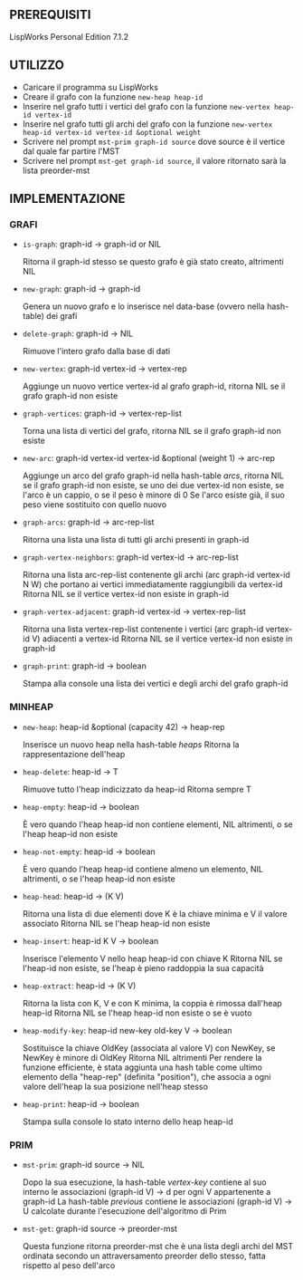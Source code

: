 ## PREREQUISITI
LispWorks Personal Edition 7.1.2


## UTILIZZO 
- Caricare il programma su LispWorks
- Creare il grafo con la funzione `new-heap heap-id`
- Inserire nel grafo tutti i vertici del grafo con la funzione
  `new-vertex heap-id vertex-id`
- Inserire nel grafo tutti gli archi del grafo con la funzione
  `new-vertex heap-id vertex-id vertex-id &optional weight`
- Scrivere nel prompt `mst-prim graph-id source` dove source è il
  vertice dal quale far partire l'MST
- Scrivere nel prompt `mst-get graph-id source`, il valore ritornato sarà
  la lista preorder-mst


## IMPLEMENTAZIONE

### GRAFI

- `is-graph`: graph-id -> graph-id or NIL

  Ritorna il graph-id stesso se questo grafo è già stato creato,
  altrimenti NIL

- `new-graph`: graph-id -> graph-id

  Genera un nuovo grafo e lo inserisce nel data-base (ovvero nella
  hash-table) dei grafi

- `delete-graph`: graph-id -> NIL

  Rimuove l'intero grafo dalla base di dati

- `new-vertex`: graph-id vertex-id -> vertex-rep

  Aggiunge un nuovo vertice vertex-id al grafo graph-id,
  ritorna NIL se il grafo graph-id non esiste

- `graph-vertices`: graph-id -> vertex-rep-list

  Torna una lista di vertici del grafo,
  ritorna NIL se il grafo graph-id non esiste

- `new-arc`: graph-id vertex-id vertex-id &optional (weight 1) -> arc-rep

  Aggiunge un arco del grafo graph-id nella hash-table *arcs*,
  ritorna NIL se il grafo graph-id non esiste, se uno dei due
  vertex-id non esiste, se l'arco è un cappio, o se il peso è minore
  di 0 Se l'arco esiste già, il suo peso viene sostituito con
  quello nuovo

- `graph-arcs`: graph-id -> arc-rep-list

  Ritorna una lista una lista di tutti gli archi presenti in graph-id

- `graph-vertex-neighbors`: graph-id vertex-id -> arc-rep-list

  Ritorna una lista arc-rep-list contenente gli archi (arc graph-id
  vertex-id N W) che portano ai vertici immediatamente raggiungibili
  da vertex-id
  Ritorna NIL se il vertice vertex-id non esiste in graph-id

- `graph-vertex-adjacent`: graph-id vertex-id -> vertex-rep-list

  Ritorna una lista vertex-rep-list contenente
  i vertici (arc graph-id vertex-id V) adiacenti a vertex-id
  Ritorna NIL se il vertice vertex-id non esiste in graph-id

- `graph-print`: graph-id -> boolean

  Stampa alla console una lista dei vertici e degli archi del grafo
  graph-id


### MINHEAP

- `new-heap`: heap-id &optional (capacity 42) -> heap-rep

  Inserisce un nuovo heap nella hash-table *heaps*
  Ritorna la rappresentazione dell'heap

- `heap-delete`: heap-id -> T

  Rimuove tutto l'heap indicizzato da heap-id
  Ritorna sempre T

- `heap-empty`: heap-id -> boolean

  È vero quando l'heap heap-id non contiene elementi,
  NIL altrimenti, o se l'heap heap-id non esiste

- `heap-not-empty`: heap-id -> boolean

  È vero quando l'heap heap-id contiene almeno un elemento,
  NIL altrimenti, o se l'heap heap-id non esiste

- `heap-head`: heap-id -> (K V)

  Ritorna una lista di due elementi dove K è la chiave minima
  e V il valore associato
  Ritorna NIL se l'heap heap-id non esiste

- `heap-insert`: heap-id K V -> boolean

  Inserisce l'elemento V nello heap heap-id con chiave K
  Ritorna NIL se l'heap-id non esiste, se l'heap è pieno raddoppia
  la sua capacità

- `heap-extract`: heap-id -> (K V)

  Ritorna la lista con K, V e con K minima, la coppia è rimossa
  dall'heap heap-id
  Ritorna NIL se l'heap heap-id non esiste o se è vuoto

- `heap-modify-key`: heap-id new-key old-key V -> boolean

  Sostituisce la chiave OldKey (associata al valore V) con NewKey,
  se NewKey è minore di OldKey
  Ritorna NIL altrimenti
  Per rendere la funzione efficiente, è stata aggiunta una hash table
  come ultimo elemento della "heap-rep" (definita "position"), che associa
  a ogni valore dell'heap la sua posizione nell'heap stesso

- `heap-print`: heap-id -> boolean

  Stampa sulla console lo stato interno dello heap heap-id


### PRIM

- `mst-prim`: graph-id source -> NIL

  Dopo la sua esecuzione, la hash-table *vertex-key* contiene al suo
  interno le associazioni (graph-id V) -> d per ogni V appartenente a
  graph-id
  La hash-table *previous* contiene le associazioni (graph-id V) -> U
  calcolate durante l'esecuzione dell'algoritmo di Prim

- `mst-get`: graph-id source -> preorder-mst

  Questa funzione ritorna preorder-mst che è una lista degli archi
  del MST ordinata secondo un attraversamento preorder dello stesso,
  fatta rispetto al peso dell'arco